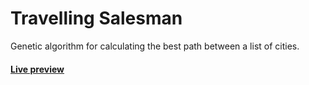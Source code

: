 # Travelling Salesman

Genetic algorithm for calculating the best path between a list of cities.

#### [Live preview](https://juniormendes96.github.io/travelling-salesman)
